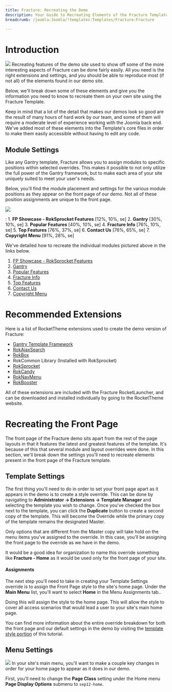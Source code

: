 ```yaml
---
title: Fracture: Recreating the Demo
description: Your Guide to Recreating Elements of the Fracture Template for Joomla
breadcrumb: /joomla:Joomla/!templates:Templates/Fracture:Fracture

---
```


Introduction
=====
![][fracture2]
Recreating features of the demo site used to show off some of the more interesting aspects of Fracture can be done fairly easily. All you need is the right extensions and settings, and you should be able to reproduce most (if not all) of the elements found in our demo site. 

Below, we'll break down some of these elements and give you the information you need to know to recreate them on your own site using the Fracture Template.

Keep in mind that a lot of the detail that makes our demos look so good are the result of many hours of hard work by our team, and some of them will require a moderate level of experience working with the Joomla back end. We've added most of these elements into the Template's core files in order to make them easily accessible without having to edit any code.

Module Settings
-----
Like any Gantry template, Fracture allows you to assign modules to specific positions within selected overrides. This makes it possible to not only utilize the full power of the Gantry framework, but to make each area of your site uniquely suited to meet your user's needs.

Below, you'll find the module placement and settings for the various module positions as they appear on the front page of our demo. Not all of these position assignments are unique to the front page.

![][fracture]

:   1. **FP Showcase - RokSprocket Features**  [12%, 10%, se]
    2. **Gantry**  [30%, 10%, se]
    3. **Popular Features**  [40%, 10%, se]
    4. **Fracture Info**  [76%, 10%, se]
    5. **Top Features**  [76%, 37%, se]
    6. **Contact Us**  [76%, 65%, se]
    7. **Copyright Menu**  [91%, 28%, se]

We've detailed how to recreate the individual modules pictured above in the links below.

1. [FP Showcase - RokSprocket Features][module1]
2. [Gantry][module2]
3. [Popular Features][module3]
4. [Fracture Info][module4]
5. [Top Features][module5]
6. [Contact Us][module6]
7. [Copyright Menu][module7]

Recommended Extensions
=====
Here is a list of RocketTheme extensions used to create the demo version of Fracture:

* [Gantry Template Framework][gantry]
* [RokAjaxSearch][rokajaxsearch]
* [RokBox][rokbox]
* RokCommon Library (Installed with RokSprocket)
* [RokSprocket][roksprocket]
* [RokCandy][rokcandy]
* [RokNavMenu][roknavmenu]
* [RokBooster][rokbooster]

All of these extensions are included with the Fracture RocketLauncher, and can be downloaded and installed individually by going to the RocketTheme website.

Recreating the Front Page
=====
The front page of the Fracture demo sits apart from the rest of the page layouts in that it features the latest and greatest features of the template. It's because of this that several module and layout overrides were done. In this section, we'll break down the settings you'll need to recreate elements present in the front page of the Fracture template.

Template Settings
-----
The first thing you'll need to do in order to set your front page apart as it appears in the demo is to create a style override. This can be done by navigating to **Administrator -> Extensions -> Template Manager** and selecting the template you wish to change.  Once you've checked the box next to the template, you can click the **Duplicate** button to create a second copy of the template. This will become the Override while the primary copy of the template remains the designated Master.

Only options that are different from the Master copy will take hold on the menu items you've assigned to the override. In this case, you'll be assigning the front page to the override as we have in the demo.

It would be a good idea for organization to name this override something like **Fracture - Home** as it would be used only for the front page of your site.

#### Assignments
The next step you'll need to take in creating your Template Settings override is to assign the Front Page style to the site's home page. Under the **Main Menu** list, you'll want to select **Home** in the Menu Assignments tab..

Doing this will assign the style to the home page. This will allow the style to cover all access scenarios that would lead a user to your site's main home page.

You can find more information about the entire override breakdown for both the front page and our default settings in the demo by visiting the [template style portion][demooverride] of this tutorial.

Menu Settings
-----
![][mainmenu]
In your site's main menu, you'll want to make a couple key changes in order for your home page to appear as it does in our demo.

First, you'll need to change the **Page Class** setting under the Home menu **Page Display Options** submenu to `sep12-home`.

[gantry]: http://gantry-framework.org/download
[rokajaxsearch]: http://www.rockettheme.com/extensions-joomla/rokajaxsearch
[rokbox]: http://www.rockettheme.com/extensions-joomla/rokbox
[roksprocket]: http://www.rockettheme.com/extensions-joomla/roksprocket
[fracture]: assets/fracture.jpeg
[fracture2]: assets/fracture2.jpeg
[demooverride]: demo_override.md
[roknavmenu]: http://www.rockettheme.com/extensions-joomla/roknavmenu
[rokbooster]: http://www.rockettheme.com/extensions-joomla/rokbooster
[rokcandy]: http://www.rockettheme.com/extensions-joomla/rokcandy
[module1]: demo_module_1.md
[module2]: demo_module_2.md
[module3]: demo_module_3.md
[module4]: demo_module_4.md
[module5]: demo_module_5.md
[module6]: demo_module_6.md
[module7]: demo_module_7.md
[module8]: demo_module_8.md
[module9]: demo_module_9.md
[module10]: demo_module_10.md
[module11]: demo_module_11.md
[mainmenu]: assets/menu_1.jpg
[icons]: http://fortawesome.github.io/Font-Awesome/icons/
[article]: assets/article.jpg